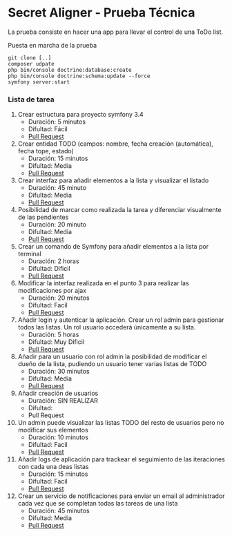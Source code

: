 # Secret Aligner - Prueba Técnica

La prueba consiste en hacer una app para llevar el control de una ToDo list.

Puesta en marcha de la prueba
```
git clone [..]
composer udpate
php bin/console doctrine:database:create
php bin/console doctrine:schema:update --force
symfony server:start
```
### Lista de tarea
1. Crear estructura para proyecto symfony 3.4 
   - Duración: 5 minutos
   - Difultad: Fácil
   - [Pull Request](https://github.com/ONsistems/pruebas-tecnicas/pull/1)
2. Crear entidad TODO (campos: nombre, fecha creación (automática), fecha tope, estado)
   - Duración: 15 minutos
   - Difultad: Media
   - [Pull Request](https://github.com/ONsistems/pruebas-tecnicas/pull/2)
3. Crear interfaz para añadir elementos a la lista y visualizar el listado
   - Duración: 45 minuto
   - Difultad: Media
   - [Pull Request](https://github.com/ONsistems/pruebas-tecnicas/pull/3)
4. Posibilidad de marcar como realizada la tarea y diferenciar visualmente de las pendientes
   - Duración: 20 minuto
   - Difultad: Media
   - [Pull Request](https://github.com/ONsistems/pruebas-tecnicas/pull/4)
5. Crear un comando de Symfony para añadir elementos a la lista por terminal
   - Duración: 2 horas
   - Difultad: Dificil
   - [Pull Request](https://github.com/ONsistems/pruebas-tecnicas/pull/5)
6. Modificar la interfaz realizada en el punto 3 para realizar las modificaciones por ajax
   - Duración: 20 minutos
   - Difultad: Facil
   - [Pull Request](https://github.com/ONsistems/pruebas-tecnicas/pull/6)
7. Añadir login y autenticar la aplicación. Crear un rol admin para gestionar todos las listas. Un rol usuario accederá únicamente a su lista. 
   - Duración: 5 horas
   - Difultad: Muy Dificil
   - [Pull Request](https://github.com/ONsistems/pruebas-tecnicas/pull/7)
8. Añadir para un usuario con rol admin la posibilidad de modificar el dueño de la lista, pudiendo un usuario tener varias listas de TODO 
   - Duración: 30 minutos
   - Difultad: Media
   - [Pull Request](https://github.com/ONsistems/pruebas-tecnicas/pull/8)
9. Añadir creación de usuarios 
   - Duración: SIN REALIZAR
   - Difultad:
   - Pull Request
10. Un admin puede visualizar las listas TODO del resto de usuarios pero no modificar sus elementos 
    - Duración: 10 minutos
    - Difultad: Facil
    - [Pull Request](https://github.com/ONsistems/pruebas-tecnicas/pull/9)
11. Añadir logs de aplicación para trackear el seguimiento de las iteraciones con cada una deas listas
    - Duración: 15 minutos
    - Difultad: Facil
    - [Pull Request](https://github.com/ONsistems/pruebas-tecnicas/pull/10)
12. Crear un servicio de notificaciones para enviar un email al administrador cada vez que se completan todas las tareas de una lista
    - Duración: 45 minutos
    - Difultad: Media
    - [Pull Request](https://github.com/ONsistems/pruebas-tecnicas/pull/11)
